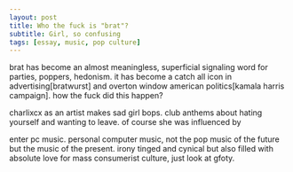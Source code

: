 ```yaml
---
layout: post
title: Who the fuck is "brat"?
subtitle: Girl, so confusing
tags: [essay, music, pop culture]
---
```

brat has become an almost meaningless, superficial signaling word for parties, poppers, hedonism. it has become a catch all icon in advertising[bratwurst] and overton window american politics[kamala harris campaign]. how the fuck did this happen?

charlixcx as an artist makes sad girl bops. club anthems about hating yourself and wanting to leave. of course she was influenced by 

enter pc music. personal computer music, not the pop music of the future but the music of the present. irony tinged and cynical but also filled with absolute love for mass consumerist culture, just look at gfoty. 
<!--stackedit_data:
eyJoaXN0b3J5IjpbMTc1MDk5ODcwMSw2NjY5MjM2MDYsLTI3Mz
Q5Mzg1NSw2NjAyOTU2MzJdfQ==
-->
